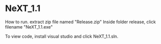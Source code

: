 # NeXT_1.1

How to run.
extract zip file named "Release.zip"
Inside folder release, click filename "NeXT_1.1.exe"

To view code, install visual studio and click NeXT_1.1.sln.
